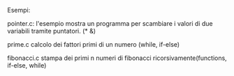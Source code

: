 Esempi:

pointer.c: 
l'esempio mostra un programma per scambiare i valori di due variabili tramite puntatori. (* &)

prime.c
calcolo dei fattori primi di un numero (while, if-else)

fibonacci.c
stampa dei primi n numeri di fibonacci ricorsivamente(functions, if-else, while) 
